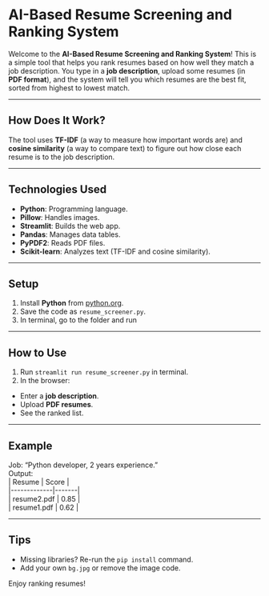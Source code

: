 # **AI-Based Resume Screening and Ranking System**

Welcome to the **AI-Based Resume Screening and Ranking System**! This is a simple tool that helps you rank resumes based on how well they match a job description. You type in a **job description**, upload some resumes (in **PDF format**), and the system will tell you which resumes are the best fit, sorted from highest to lowest match.

---

## **How Does It Work?**

The tool uses **TF-IDF** (a way to measure how important words are) and **cosine similarity** (a way to compare text) to figure out how close each resume is to the job description.

---

## **Technologies Used**
- **Python**: Programming language.
- **Pillow**: Handles images.
- **Streamlit**: Builds the web app.
- **Pandas**: Manages data tables.
- **PyPDF2**: Reads PDF files.
- **Scikit-learn**: Analyzes text (TF-IDF and cosine similarity).

---

## **Setup**
1. Install **Python** from [python.org](https://www.python.org/downloads/).
2. Save the code as `resume_screener.py`.
3. In terminal, go to the folder and run


---

## **How to Use**
1. Run `streamlit run resume_screener.py` in terminal.
2. In the browser:
- Enter a **job description**.
- Upload **PDF resumes**.
- See the ranked list.

---

## **Example**
Job: “Python developer, 2 years experience.”  
Output:  
| Resume      | Score |  
|-------------|-------|  
| resume2.pdf | 0.85  |  
| resume1.pdf | 0.62  |  

---

## **Tips**
- Missing libraries? Re-run the `pip install` command.
- Add your own `bg.jpg` or remove the image code.

Enjoy ranking resumes!
